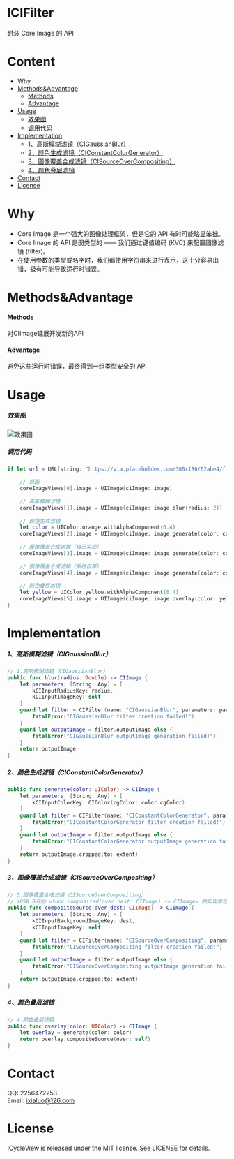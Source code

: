 # ICIFilter
封装 Core Image 的 API

# Content
- [Why](#why)
- [Methods&Advantage](#methods&advantage)
    - [Methods](#methods)
    - [Advantage](#advantage)
- [Usage](#usage)
    - [效果图](#效果图)
    - [调用代码](#调用代码)
- [Implementation](#implementation)
    - [1、高斯模糊滤镜（CIGaussianBlur）](#1、高斯模糊滤镜（CIGaussianBlur）)
    - [2、颜色生成滤镜（CIConstantColorGenerator）](#2、颜色生成滤镜（CIConstantColorGenerator）)
    - [3、图像覆盖合成滤镜（CISourceOverCompositing）](#3、图像覆盖合成滤镜（CISourceOverCompositing）)
    - [4、颜色叠层滤镜](#4、颜色叠层滤镜)
- [Contact](#contact)
- [License](#license)

# Why
- Core Image 是一个强大的图像处理框架，但是它的 API 有时可能略显笨拙。
- Core Image 的 API 是弱类型的 —— 我们通过键值编码 (KVC) 来配置图像滤镜 (filter)。
- 在使用参数的类型或名字时，我们都使用字符串来进行表示，这十分容易出错，极有可能导致运行时错误。

# Methods&Advantage
#### Methods
对CIImage延展开发新的API
#### Advantage
避免这些运行时错误，最终得到一组类型安全的 API

# Usage
##### 效果图
![效果图](https://upload-images.jianshu.io/upload_images/2800067-47f5219769f45235.png?imageMogr2/auto-orient/strip%7CimageView2/2/w/1240)

##### 调用代码
```swift
if let url = URL(string: "https://via.placeholder.com/300x180/62abe4/ffffff?text=Core+Image"), let image = CIImage(contentsOf: url) {
    
    // 原图
    coreImageViews[0].image = UIImage(ciImage: image)
    
    // 高斯模糊滤镜
    coreImageViews[1].image = UIImage(ciImage: image.blur(radius: 2))
    
    // 颜色生成滤镜
    let color = UIColor.orange.withAlphaComponent(0.4)
    coreImageViews[2].image = UIImage(ciImage: image.generate(color: color))
    
    // 图像覆盖合成滤镜（自己实现）
    coreImageViews[3].image = UIImage(ciImage: image.generate(color: color).compositeSource(over: image))
    
    // 图像覆盖合成滤镜（系统自带）
    coreImageViews[4].image = UIImage(ciImage: image.generate(color: color).composited(over: image))
    
    // 颜色叠层滤镜
    let yellow = UIColor.yellow.withAlphaComponent(0.4)
    coreImageViews[5].image = UIImage(ciImage: image.overlay(color: yellow))
}
```

# Implementation
##### 1、高斯模糊滤镜（CIGaussianBlur）
```swift
// 1.高斯模糊滤镜（CIGaussianBlur）
public func blur(radius: Double) -> CIImage {
    let parameters: [String: Any] = [
        kCIInputRadiusKey: radius,
        kCIInputImageKey: self
    ]
    guard let filter = CIFilter(name: "CIGaussianBlur", parameters: parameters) else {
        fatalError("CIGaussianBlur filter creation failed!")
    }
    guard let outputImage = filter.outputImage else {
        fatalError("CIGaussianBlur outputImage generation failed!")
    }
    return outputImage
}
```

##### 2、颜色生成滤镜（CIConstantColorGenerator）
```swift
public func generate(color: UIColor) -> CIImage {
    let parameters: [String: Any] = [
        kCIInputColorKey: CIColor(cgColor: color.cgColor)
    ]
    guard let filter = CIFilter(name: "CIConstantColorGenerator", parameters: parameters) else {
        fatalError("CIConstantColorGenerator filter creation failed!")
    }
    guard let outputImage = filter.outputImage else {
        fatalError("CIConstantColorGenerator outputImage generation failed!")
    }
    return outputImage.cropped(to: extent)
}
```

##### 3、图像覆盖合成滤镜（CISourceOverCompositing）
```swift
// 3.图像覆盖合成滤镜（CISourceOverCompositing）
// iOS8.0开始 <func composited(over dest: CIImage) -> CIImage> 的实现原理
public func compositeSource(over dest: CIImage) -> CIImage {
    let parameters: [String: Any] = [
        kCIInputBackgroundImageKey: dest,
        kCIInputImageKey: self
    ]
    guard let filter = CIFilter(name: "CISourceOverCompositing", parameters: parameters) else {
        fatalError("CISourceOverCompositing filter creation failed!")
    }
    guard let outputImage = filter.outputImage else {
        fatalError("CISourceOverCompositing outputImage generation failed!")
    }
    return outputImage.cropped(to: extent)
}
```

##### 4、颜色叠层滤镜
```swift
// 4.颜色叠层滤镜
public func overlay(color: UIColor) -> CIImage {
    let overlay = generate(color: color)
    return overlay.compositeSource(over: self)
}
```

# Contact
QQ: 2256472253<br>
Email: ixialuo@126.com

# License
ICycleView is released under the MIT license. [See LICENSE](LICENSE) for details.
